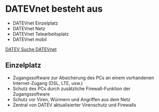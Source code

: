 # DATEVnet besteht aus

- DATEVnet Einzelplatz
- DATEVnet Netz
- DATEVnet Telearbeitsplatz
- DATEVnet mobil

[DATEV Suche DATEVnet](https://www.datev.de/web/de/suche/?query=datevnet)


## Einzelplatz

- Zugangssoftware zur Absicherung des PCs an einem vorhandenen Internet-Zugang (DSL, LTE, usw.)
- Schutz des PCs durch zusätzliche Firewall-Funktion der Zugangssoftware
- Schutz vor Viren, Würmern und Angriffen aus dem Netz
- Zentral von DATEV aktualisierter Virenschutz und Firewalls